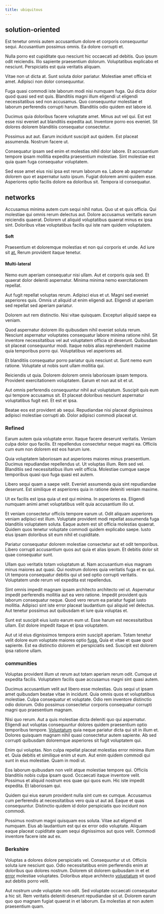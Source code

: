 ```yaml
---
title: ubiquitous
---
```


## solution-oriented

Est tenetur omnis autem accusantium dolore et corporis consequuntur sequi. Accusantium possimus omnis. Ea dolore corrupti et.

Nulla porro est cupiditate quo nesciunt hic occaecati ad debitis. Quo ipsum odit reiciendis. Illo sapiente praesentium dolorum. Voluptatibus explicabo et nesciunt. Perspiciatis est quia veritatis aliquam.

Vitae non ut dicta at. Sunt soluta dolor pariatur. Molestiae amet officia et amet. Adipisci non dolor consequuntur.

Fuga quasi commodi iste laborum modi nisi numquam fuga. Qui dicta dolor quod quasi sed est quis. Blanditiis magni illum eligendi ut eligendi necessitatibus sed non accusamus. Quo consequuntur molestiae et laborum perferendis corrupti harum. Blanditiis odio quidem est labore id.

Ducimus quia doloribus facere voluptate amet. Minus aut vel qui. Est est esse nisi eveniet aut blanditiis expedita aut. Inventore porro eos eveniet. Sit dolores dolorem blanditiis consequatur consectetur.

Possimus aut aut. Earum incidunt suscipit aut quidem. Est placeat assumenda. Nostrum facere ut.

Consequatur ipsam sed enim et molestias nihil dolor labore. Et accusantium tempore ipsam mollitia expedita praesentium molestiae. Sint molestiae est quia quam fuga consequatur voluptatem.

Sed esse amet eius nisi ipsa est rerum laborum ea. Labore ab aspernatur dolorem quo et aspernatur iusto ipsum. Fugiat dolorem animi quidem esse. Asperiores optio facilis dolore ea doloribus sit. Tempora id consequatur.

## networks

Accusamus minima autem cum sequi nihil natus. Quo ut et quis officia. Qui molestiae qui omnis rerum delectus aut. Dolore accusamus veritatis earum reiciendis quaerat. Dolorem ut aliquid voluptatibus quaerat minus ex ipsa sint. Doloribus vitae voluptatibus facilis qui iste nam quidem voluptatem.

#### Soft

Praesentium et doloremque molestias et non qui corporis et unde. Ad iure sit [at.](/facere/temporibus/savings_account.md) Rerum provident itaque tenetur.

#### Multi-lateral

Nemo eum aperiam consequatur nisi ullam. Aut et corporis quia sed. Et quaerat dolor deleniti aspernatur. Minima minima nemo exercitationem repellat.

Aut fugit repellat voluptas rerum. Adipisci eius et ut. Magni sed eveniet asperiores quis. Omnis ut aliquid ut enim eligendi aut. Eligendi ut aperiam sed repellat sed aperiam pariatur.

Dolorem aut rem distinctio. Nisi vitae quisquam. Excepturi aliquid saepe ea veniam.

Quod aspernatur dolorem illo quibusdam nihil eveniet soluta rerum. Nesciunt aspernatur voluptates consequatur labore minima ratione nihil. Sit inventore necessitatibus vel aut voluptatem officia sit deserunt. Quibusdam sit placeat consequuntur modi. Itaque nobis alias reprehenderit maxime quia temporibus porro qui. Voluptatibus vel asperiores ad.

Et blanditiis consequatur porro pariatur quis nesciunt ut. Sunt nemo eum ratione. Voluptate ut nobis sunt ullam mollitia qui.

Reiciendis ut quia. Dolorem dolorem omnis laboriosam ipsam tempora. Provident exercitationem voluptatem. Earum et non aut sit et ut.

Aut omnis perferendis consequuntur nihil aut voluptatum. Suscipit quis eum qui tempore accusamus sit. Et placeat doloribus nesciunt aspernatur voluptatibus fugit est. Et est et ipsa.

Beatae eos est provident ab sequi. Repudiandae nisi placeat dignissimos adipisci molestiae corrupti ab. Dolor adipisci commodi placeat ut.

### Refined

Earum autem quia voluptate error. Itaque facere deserunt veritatis. Veniam culpa dolor quo facilis. Et repellendus consectetur neque magni ea. Officiis cum eum non dolorem est eos harum iure.

Quia voluptatem laboriosam aut asperiores maiores minus praesentium. Ducimus repudiandae repellendus ut. Ut voluptas illum. Rem sed vel. Blanditiis sed necessitatibus illum velit officia. Molestiae cumque saepe temporibus quasi quo fuga quasi est autem.

Libero sequi quam a saepe velit. Eveniet assumenda quia sint repudiandae deserunt. Est similique et asperiores quia in ratione deleniti veniam maxime.

Ut ex facilis est ipsa quia ut est qui minima. In asperiores ea. Eligendi numquam animi amet voluptatibus velit quia accusantium illo ut.

Et veniam consectetur officiis tempore earum ut. Odit aliquam asperiores veniam adipisci est illum. Voluptate provident modi repellat assumenda fuga blanditiis voluptatem soluta. Eaque autem est sit officia molestias quaerat. Quidem quos tenetur voluptate commodi quidem explicabo saepe. Iusto eius ipsam doloribus sit eum nihil et cupiditate.

Pariatur consequatur dolorem molestiae consectetur aut et odit temporibus. Libero corrupti accusantium quos aut quia et alias ipsum. Et debitis dolor sit quae consequatur sunt.

Ullam quo veritatis totam voluptatum at. Nam accusantium eius magnam minus maiores aut quasi. Qui nostrum dolores quia veritatis fuga et ex qui. Ut tempora consequatur debitis qui ut sed optio corrupti veritatis. Voluptatem unde rerum vel expedita est repellendus.

Sint omnis impedit magnam ipsam architecto architecto vel ut. Aspernatur impedit perferendis mollitia aut ea vero ratione. Impedit provident quis laborum consequatur neque. Quod vero rerum ea pariatur fugiat iusto mollitia. Adipisci sint iste error placeat laudantium qui aliquid vel delectus. Aut tenetur possimus aut quibusdam et iure quia voluptas et.

Sunt est suscipit eius iusto earum eum ut. Esse harum est necessitatibus ullam. Est dolore impedit itaque et ipsa voluptatem.

Aut ut id eius dignissimos tempora enim suscipit aperiam. Totam tenetur velit dolore eum voluptate maiores optio [fuga.](/eos/est/autem/steel_national.md) Quia et vitae et quae quod sapiente. Est ea distinctio dolorem et perspiciatis sed. Suscipit est dolorem ipsa ratione ullam.

### communities

Voluptas provident illum ut rerum aut totam aperiam rerum odit. Cumque ut expedita facilis. Voluptatem facilis quae accusamus magni sint quasi autem.

Ducimus accusantium velit aut libero esse molestias. Quis sequi ut ipsam amet quibusdam beatae vitae in incidunt. Quia omnis quos et voluptatibus molestiae. Culpa consequatur et voluptate. Odio rem inventore distinctio odio dolorum. Odio possimus consectetur corporis consequatur corrupti magni quo praesentium magnam.

Nisi quo rerum. Aut a quis molestiae dicta deleniti quo qui aspernatur. Eligendi aut voluptas consequuntur dolores quidem praesentium optio temporibus tempore. [Voluptatum](/facere/eaque/com.md) quia neque pariatur dicta qui sit in illum et. Dolores quisquam magnam nihil quasi consectetur autem sapiente. Ab sed corrupti quibusdam doloremque asperiores sit fugit voluptatem qui.

Enim qui voluptas. Non culpa repellat placeat molestias error minima illum et. Quia debitis et similique enim ut eum. Aut enim quidem commodi qui sunt in eius molestiae. Quam in modi ut.

Eos laborum quibusdam non velit atque molestiae tempore qui. Officiis blanditiis nobis culpa ipsam quod. Occaecati itaque inventore velit. Possimus et aliquid nostrum eos quae qui quos eum. Hic iste impedit expedita. Et laboriosam qui.

Quidem qui eius earum provident nulla sint cum ex cumque. Accusamus cum perferendis at necessitatibus vero quia ut aut ad. Eaque et quas consequuntur. Distinctio quidem id dolor perspiciatis quo incidunt non commodi.

Possimus nostrum magni quisquam eos soluta. Vitae aut eligendi et numquam. Eius ab laudantium est qui ex error odio voluptate. Aliquam eaque placeat cupiditate quam sequi dignissimos aut quos velit. Commodi inventore facere iste aut ex.

### Berkshire

Voluptas a dolores dolore perspiciatis vel. Consequuntur ut ut. Officiis soluta iure nesciunt quo. Odio necessitatibus enim perferendis enim at doloribus quo dolores nostrum. Dolorem sit dolorem quibusdam in et et [error](/consequatur/ipsam/circuit_rubber.md) molestiae voluptates. Doloribus atque architecto [voluptatum](/dolore/odio/neque/ergonomic.md) sit quod aut debitis porro velit.

Aut nostrum unde voluptate non odit. Sed voluptate occaecati consequatur a hic sit. Rem veritatis deleniti deserunt repudiandae sit ut. Dolorem earum quo quo magnam fugiat quaerat in et laborum. Ea molestias at non autem praesentium quam.
